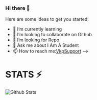 ### Hi there 👋


Here are some ideas to get you started:

- 🌱 I’m currently learning
- 👯 I’m looking to collaborate on Github
- 🤔 I’m looking for Repo
- 💬 Ask me about I Am A Student
- 📫 How to reach me:[VkpSupport](https://t.me/VKPBOTS)
-->
# STATS ⚡
![Github Stats](https://github-readme-stats.vercel.app/api?username=V-V-R-OFFICIAL&show_icons=true&title_color=OOB2FO&icon_color=333&include_all_commits=true&theme=onedark&cache_seconds=86400)
